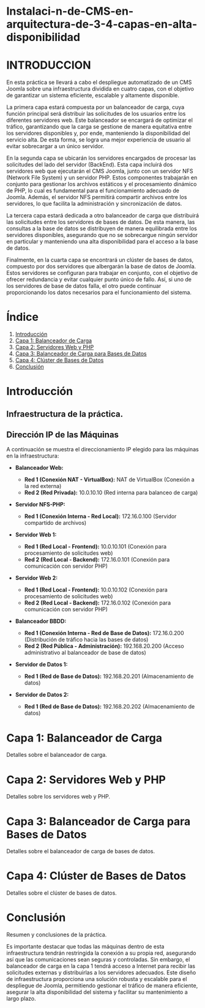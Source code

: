 # Instalaci-n-de-CMS-en-arquitectura-de-3-4-capas-en-alta-disponibilidad
# INTRODUCCION
En esta práctica se llevará a cabo el despliegue automatizado de un CMS Joomla sobre una infraestructura dividida en cuatro capas, con el objetivo de garantizar un sistema eficiente, escalable y altamente disponible.

La primera capa estará compuesta por un balanceador de carga, cuya función principal será distribuir las solicitudes de los usuarios entre los diferentes servidores web. Este balanceador se encargará de optimizar el tráfico, garantizando que la carga se gestione de manera equitativa entre los servidores disponibles y, por ende, manteniendo la disponibilidad del servicio alta. De esta forma, se logra una mejor experiencia de usuario al evitar sobrecargar a un único servidor.

En la segunda capa se ubicarán los servidores encargados de procesar las solicitudes del lado del servidor (BackEnd). Esta capa incluirá dos servidores web que ejecutarán el CMS Joomla, junto con un servidor NFS (Network File System) y un servidor PHP. Estos componentes trabajarán en conjunto para gestionar los archivos estáticos y el procesamiento dinámico de PHP, lo cual es fundamental para el funcionamiento adecuado de Joomla. Además, el servidor NFS permitirá compartir archivos entre los servidores, lo que facilita la administración y sincronización de datos.

La tercera capa estará dedicada a otro balanceador de carga que distribuirá las solicitudes entre los servidores de bases de datos. De esta manera, las consultas a la base de datos se distribuyen de manera equilibrada entre los servidores disponibles, asegurando que no se sobrecargue ningún servidor en particular y manteniendo una alta disponibilidad para el acceso a la base de datos.

Finalmente, en la cuarta capa se encontrará un clúster de bases de datos, compuesto por dos servidores que albergarán la base de datos de Joomla. Estos servidores se configuran para trabajar en conjunto, con el objetivo de ofrecer redundancia y evitar cualquier punto único de fallo. Así, si uno de los servidores de base de datos falla, el otro puede continuar proporcionando los datos necesarios para el funcionamiento del sistema.

# Índice

1. [Introducción](#introducción)
2. [Capa 1: Balanceador de Carga](#capa-1-balanceador-de-carga)
3. [Capa 2: Servidores Web y PHP](#capa-2-servidores-web-y-php)
4. [Capa 3: Balanceador de Carga para Bases de Datos](#capa-3-balanceador-de-carga-para-bases-de-datos)
5. [Capa 4: Clúster de Bases de Datos](#capa-4-clúster-de-bases-de-datos)
6. [Conclusión](#conclusión)

# Introducción
## Infraestructura de la práctica.
## Dirección IP de las Máquinas

A continuación se muestra el direccionamiento IP elegido para las máquinas en la infraestructura:

- **Balanceador Web:**
  - **Red 1 (Conexión NAT - VirtualBox):** NAT de VirtualBox (Conexión a la red externa)
  - **Red 2 (Red Privada):** 10.0.10.10 (Red interna para balanceo de carga)

- **Servidor NFS-PHP:**
  - **Red 1 (Conexión Interna - Red Local):** 172.16.0.100 (Servidor compartido de archivos)

- **Servidor Web 1:**
  - **Red 1 (Red Local - Frontend):** 10.0.10.101 (Conexión para procesamiento de solicitudes web)
  - **Red 2 (Red Local - Backend):** 172.16.0.101 (Conexión para comunicación con servidor PHP)

- **Servidor Web 2:**
  - **Red 1 (Red Local - Frontend):** 10.0.10.102 (Conexión para procesamiento de solicitudes web)
  - **Red 2 (Red Local - Backend):** 172.16.0.102 (Conexión para comunicación con servidor PHP)

- **Balanceador BBDD:**
  - **Red 1 (Conexión Interna - Red de Base de Datos):** 172.16.0.200 (Distribución de tráfico hacia las bases de datos)
  - **Red 2 (Red Pública - Administración):** 192.168.20.200 (Acceso administrativo al balanceador de base de datos)

- **Servidor de Datos 1:**
  - **Red 1 (Red de Base de Datos):** 192.168.20.201 (Almacenamiento de datos)

- **Servidor de Datos 2:**
  - **Red 1 (Red de Base de Datos):** 192.168.20.202 (Almacenamiento de datos)


# Capa 1: Balanceador de Carga
Detalles sobre el balanceador de carga.

# Capa 2: Servidores Web y PHP
Detalles sobre los servidores web y PHP.

# Capa 3: Balanceador de Carga para Bases de Datos
Detalles sobre el balanceador de carga de bases de datos.

# Capa 4: Clúster de Bases de Datos
Detalles sobre el clúster de bases de datos.

# Conclusión
Resumen y conclusiones de la práctica.


Es importante destacar que todas las máquinas dentro de esta infraestructura tendrán restringida la conexión a su propia red, asegurando así que las comunicaciones sean seguras y controladas. Sin embargo, el balanceador de carga en la capa 1 tendrá acceso a Internet para recibir las solicitudes externas y distribuirlas a los servidores adecuados.
Este diseño de infraestructura proporciona una solución robusta y escalable para el despliegue de Joomla, permitiendo gestionar el tráfico de manera eficiente, asegurar la alta disponibilidad del sistema y facilitar su mantenimiento a largo plazo.
